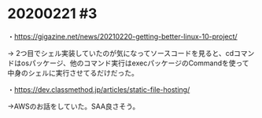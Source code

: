 # 20200221 #3
・https://gigazine.net/news/20210220-getting-better-linux-10-project/

→ 2つ目でシェル実装していたのが気になってソースコードを見ると、cdコマンドはosパッケージ、他のコマンド実行はexecパッケージのCommandを使って中身のシェルに実行させてるだけだった。

・https://dev.classmethod.jp/articles/static-file-hosting/

→AWSのお話をしていた。SAA良さそう。
